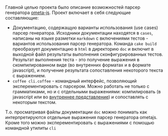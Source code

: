 Главной целью проекта было описание возможностей
парсер генератора [ometa-js](https://github.com/veged/ometa-js). Проект включает в себя следующие составляющие:

* Документацию, содержащую варианты использования (use cases) парсер генератора.
Исходники документации находятся в `cases`,  написаны на языке разметки `markdown` с включениями тестов - вариантов
использования парсер генератора.
Команда `cake build` преобразует документацию в `html` в директорию `doc` и включит в выходной файл результаты выполнения сконфигурированных тестов.
Результат выполнения теста - это получение выражения в скомпилированном виде (во внутренних форматах и в формате javascript),
и получение результата сопоставления некоторого текста с выражением.
* `coffee cli.coffee` - командный интерфейс, позволяющий эксперементировать с парсером. Можно работать не только
с грамматиками, но и с отдельными выражениями: компилировать (в javascript или во
[внутреннее представление](http://en.wikipedia.org/wiki/Abstract_syntax_tree)) и сопоставлять с некоторым текстом.

Т.о. просматривая файлы документации `doc` можно понимать как интерпретируются отдельные выражения парсер генератора ometajs.
Кроме того можно эксперементировать с выражениями с помощью командной утилиты `cli`